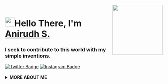 <img align="right" src="https://media.giphy.com/media/d31vTpVi1LAcDvdm/giphy.gif" height="160px" width="auto">

<h1 align="left"><img src="https://raw.githubusercontent.com/sidbelbase/sidbelbase/master/wave.gif" width="30px">Hello There, I'm <a href="https://sidbelbase.me">Anirudh S.</a></h1>

<h3 align="left">I seek to contribute to this world with my simple inventions.</h3>



<a target="_blank" href="https://twitter.com/a_n_i_r_u_d_h_s">
<img src="https://img.shields.io/badge/Anirudh S-1ca0f1?style=for-the-badge&logo=twitter&logoColor=white&link=https://twitter.com/a_n_i_r_u_d_h_s" alt="Twitter Badge"></a>

<a target="_blank" href="https://www.instagram.com/ani._.rudh_s/">
<img src="https://img.shields.io/badge/-Anirudh S-E1306C?style=for-the-badge&logo=Instagram&logoColor=white&link=https://instagram.com/ani._.rudh_s/" alt="Instagram Badge"></a>


<br>

<br>

  <details>
    <summary>
    <strong>MORE ABOUT ME</strong>
    </summary>

```javascript
const anirudh_s = {
  availableForHire: false,
  education: "Studying",
  otherAlias: "Full Stack Developer",
  codesIn: ["Javascript", "HTML", "CSS", "Python", "Bash"],
  currentlylearning: ["AI,ML"],
  toolsUsing: [],
  
}
```

![SUDOANIRUDH's github stats](https://github-readme-stats.vercel.app/api?username=SudoAnirudh&show_icons=true&icon_color=141414&bg_color=ffffff&hide_border=true&line_height=25&text_color=141414&hide_title=true&count_private=true)

<img src="https://media.giphy.com/media/RhwkGhrlj3NVSOxWSN/giphy.gif" height="30"> <em><b>I'm mostly active around the internet</b> so if you want to say hi or just dropby, feel free to <a target="_blank" href="https://wa.me/919539102851"><strong> start a discussion here</strong></a>, I'll be happy to exchnage our views on dinosaurs or life or anything you fancy about ;)</b> </em>


<a target="_blank" href="https://github.com/SudoAnirudh/SudoAnirudh">
<img src="https://img.shields.io/badge/dynamic/json?url=https://api.countapi.xyz/hit/visitor-badge/AnirudhS&style=for-the-badge&label=visitors&query=value&color=0F0F1A&labelColor=0F0F1A" alt="anirudh_s visitors">
</a>

  </details>
